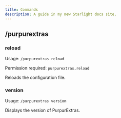 ```yaml
---
title: Commands
description: A guide in my new Starlight docs site.
---
```


## /purpurextras

### reload

Usage: `/purpurextras reload`

Permission required: `purpurextras.reload`

Reloads the configuration file.

### version

Usage: `/purpurextras version`

Displays the version of PurpurExtras.

